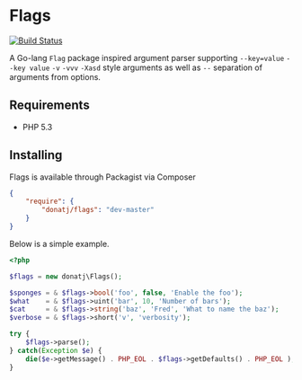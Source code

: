 # Flags

[![Build Status](https://travis-ci.org/donatj/Flags.png?branch=master)](https://travis-ci.org/donatj/Flags)

A Go-lang `Flag` package inspired argument parser supporting `--key=value` `--key value` `-v` `-vvv` `-Xasd` style arguments as well as ` -- ` separation of arguments from options.

## Requirements

- PHP 5.3

## Installing

Flags is available through Packagist via Composer

```json
{
    "require": { 
        "donatj/flags": "dev-master"
    }
}
```

Below is a simple example.

```php
<?php

$flags = new donatj\Flags();

$sponges = & $flags->bool('foo', false, 'Enable the foo');
$what    = & $flags->uint('bar', 10, 'Number of bars');
$cat     = & $flags->string('baz', 'Fred', 'What to name the baz');
$verbose = & $flags->short('v', 'verbosity');

try {
	$flags->parse();
} catch(Exception $e) {
	die($e->getMessage() . PHP_EOL . $flags->getDefaults() . PHP_EOL );
}
```
